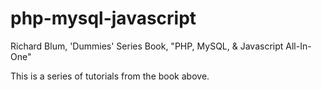 # php-mysql-javascript
Richard Blum, 'Dummies' Series Book, "PHP, MySQL, &amp; Javascript All-In-One"

This is a series of tutorials from the book above. 
